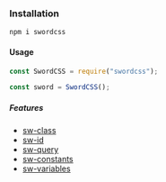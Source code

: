 ### Installation
`npm i swordcss`

#### Usage
```javascript
const SwordCSS = require("swordcss");

const sword = SwordCSS();
```

##### Features
- [sw-class](/features/sw-class.md)
- [sw-id](/features/sw-id.md)
- [sw-query](/features/sw-query.md)
- [sw-constants](/features/sw-constants.md)
- [sw-variables](/features/sw-variables.md)